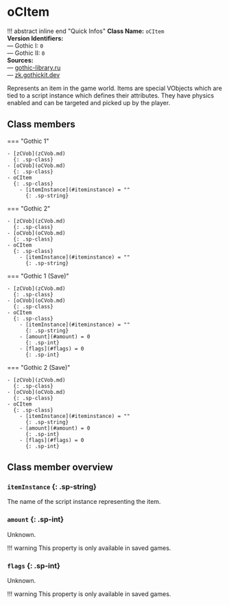 # oCItem

!!! abstract inline end "Quick Infos"
    **Class Name:** `oCItem`<br/>
    **Version Identifiers:**<br />
    — Gothic I: `0`<br/>
    — Gothic II: `0`<br/>
    **Sources:**<br/>
    — [gothic-library.ru](http://www.gothic-library.ru/publ/class_occstrigger/1-1-0-530)<br/>
    — [zk.gothickit.dev](https://zk.gothickit.dev/engine/objects/oCItem/)

Represents an item in the game world. Items are special VObjects which are tied to a script instance which defines
their attributes. They have physics enabled and can be targeted and picked up by the player.

## Class members

=== "Gothic 1"

    - [zCVob](zCVob.md)
      {: .sp-class}
    - [oCVob](oCVob.md)
      {: .sp-class}
    - oCItem
      {: .sp-class}
        - [itemInstance](#iteminstance) = ""
          {: .sp-string}

=== "Gothic 2"

    - [zCVob](zCVob.md)
      {: .sp-class}
    - [oCVob](oCVob.md)
      {: .sp-class}
    - oCItem
      {: .sp-class}
        - [itemInstance](#iteminstance) = ""
          {: .sp-string}

=== "Gothic 1 (Save)"

    - [zCVob](zCVob.md)
      {: .sp-class}
    - [oCVob](oCVob.md)
      {: .sp-class}
    - oCItem
      {: .sp-class}
        - [itemInstance](#iteminstance) = ""
          {: .sp-string}
        - [amount](#amount) = 0
          {: .sp-int}
        - [flags](#flags) = 0
          {: .sp-int}

=== "Gothic 2 (Save)"

    - [zCVob](zCVob.md)
      {: .sp-class}
    - [oCVob](oCVob.md)
      {: .sp-class}
    - oCItem
      {: .sp-class}
        - [itemInstance](#iteminstance) = ""
          {: .sp-string}
        - [amount](#amount) = 0
          {: .sp-int}
        - [flags](#flags) = 0
          {: .sp-int}

## Class member overview

### `itemInstance` {: .sp-string}

The name of the script instance representing the item.

### `amount` {: .sp-int}

Unknown.

!!! warning
    This property is only available in saved games.

### `flags` {: .sp-int}

Unknown.

!!! warning
    This property is only available in saved games.
